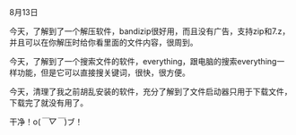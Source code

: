 8月13日

今天，了解到了一个解压软件，bandizip很好用，而且没有广告，支持zip和7.z，并且可以在你解压时给你看里面的文件内容，很周到。

今天，了解到了一个搜索文件的软件，everything，跟电脑的搜索everything一样功能，但是它可以直接搜关键词，很快，很方便。

今天，清理了我之前胡乱安装的软件，充分了解到了文件启动器只用于下载文件，下载完了就没有用了。

干净！o(*￣▽￣*)ブ！